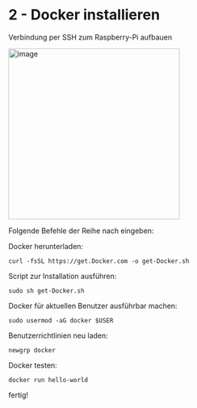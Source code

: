 # 2 - Docker installieren

Verbindung per SSH zum Raspberry-Pi aufbauen

<img width="339" alt="image" src="https://github.com/obenschlaefer/beepi/assets/79227566/1b379304-0e8f-4d02-91f1-f8e7a11c14d7">


Folgende Befehle der Reihe nach eingeben:

Docker herunterladen:
```
curl -fsSL https://get.Docker.com -o get-Docker.sh
```

Script zur Installation ausführen:
```
sudo sh get-Docker.sh
```

Docker für aktuellen Benutzer ausführbar machen:
```
sudo usermod -aG docker $USER
```

Benutzerrichtlinien neu laden:
```
newgrp docker 
```

Docker testen:
```
docker run hello-world
```

fertig!
